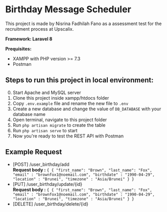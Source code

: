 # Birthday Message Scheduler

This project is made by Nisrina Fadhilah Fano as a assessment test for the recruitment process at Upscalix.

<b>Framework: Laravel 8</b>

<b>Prequisites:</b>
- XAMPP with PHP version >= 7.3
- Postman

## Steps to run this project in local environment:
0. Start Apache and MySQL server
1. Clone this project inside xampp/htdocs folder
2. Copy `.env.example` file and rename the new file to `.env`
3. Create a new database and change the value of `DB_DATABASE` with your database name
4. Open terminal, navigate to this project folder
5. Run `php artisan migrate` to create the table
7. Run `php artisan serve` to start
8. Now you're ready to test the REST API with Postman

## Example Request
- [POST]  /user_birthday/add <br>
        <b>Request body :</b>
        ```
        {
            {
                "first_name": "Brown",
                "last_name": "Fox",
                "email" : "brownfox1@noemail.com",
                "birthdate" : "1990-04-29",
                "location" : "Brunei",
                "timezone" : "Asia/Brunei"
            }
        }
        ```
- [PUT]  /user_birthday/update/{id} <br>
        <b>Request body :</b>
        ```
        {
            {
                "first_name": "Brown",
                "last_name": "Fox",
                "email" : "brownfox1@noemail.com",
                "birthdate" : "1990-04-29",
                "location" : "Brunei",
                "timezone" : "Asia/Brunei"
            }
        }
        ```
- [DELETE]  /user_birthday/delete/{id} <br>
